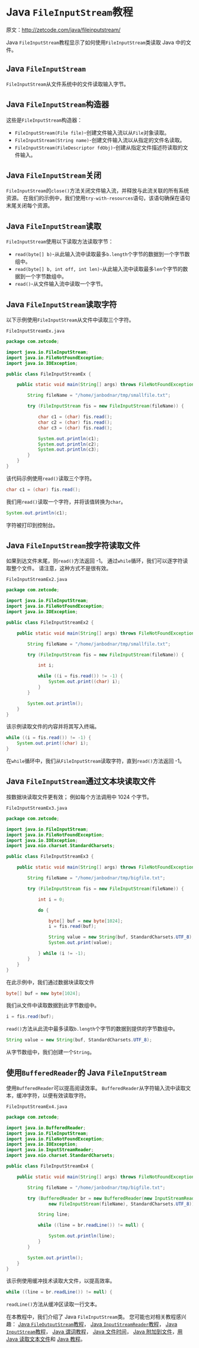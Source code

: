 # Java `FileInputStream`教程

原文：http://zetcode.com/java/fileinputstream/

Java `FileInputStream`教程显示了如何使用`FileInputStream`类读取 Java 中的文件。

## Java `FileInputStream`

`FileInputStream`从文件系统中的文件读取输入字节。

## Java `FileInputStream`构造器

这些是`FileInputStream`构造器：

*   `FileInputStream(File file)`-创建文件输入流以从`File`对象读取。
*   `FileInputStream(String name)`-创建文件输入流以从指定的文件名读取。
*   `FileInputStream(FileDescriptor fdObj)`-创建从指定文件描述符读取的文件输入。

## Java `FileInputStream`关闭

`FileInputStream`的`close()`方法关闭文件输入流，并释放与此流关联的所有系统资源。 在我们的示例中，我们使用`try-with-resources`语句，该语句确保在语句末尾关闭每个资源。

## Java `FileInputStream`读取

`FileInputStream`使用以下读取方法读取字节：

*   `read(byte[] b)`-从此输入流中读取最多`b.length`个字节的数据到一个字节数组中。
*   `read(byte[] b, int off, int len)`-从此输入流中读取最多`len`个字节的数据到一个字节数组中。
*   `read()`-从文件输入流中读取一个字节。

## Java `FileInputStream`读取字符

以下示例使用`FileInputStream`从文件中读取三个字符。

`FileInputStreamEx.java`

```java
package com.zetcode;

import java.io.FileInputStream;
import java.io.FileNotFoundException;
import java.io.IOException;

public class FileInputStreamEx {

    public static void main(String[] args) throws FileNotFoundException, IOException {

        String fileName = "/home/janbodnar/tmp/smallfile.txt";

        try (FileInputStream fis = new FileInputStream(fileName)) {

            char c1 = (char) fis.read();
            char c2 = (char) fis.read();
            char c3 = (char) fis.read();

            System.out.println(c1);
            System.out.println(c2);
            System.out.println(c3);
        }
    }
}

```

该代码示例使用`read()`读取三个字符。

```java
char c1 = (char) fis.read();

```

我们用`read()`读取一个字符，并将该值转换为`char`。

```java
System.out.println(c1);

```

字符被打印到控制台。

## Java `FileInputStream`按字符读取文件

如果到达文件末尾，则`read()`方法返回 -1。 通过`while`循环，我们可以逐字符读取整个文件。 请注意，这种方式不是很有效。

`FileInputStreamEx2.java`

```java
package com.zetcode;

import java.io.FileInputStream;
import java.io.FileNotFoundException;
import java.io.IOException;

public class FileInputStreamEx2 {

    public static void main(String[] args) throws FileNotFoundException, IOException {

        String fileName = "/home/janbodnar/tmp/smallfile.txt";

        try (FileInputStream fis = new FileInputStream(fileName)) {

            int i; 

            while ((i = fis.read()) != -1) {
                System.out.print((char) i);
            }
        }        

        System.out.println();
    }
}

```

该示例读取文件的内容并将其写入终端。

```java
while ((i = fis.read()) != -1) {
    System.out.print((char) i);
}

```

在`while`循环中，我们从`FileInputStream`读取字符，直到`read()`方法返回 -1。

## Java `FileInputStream`通过文本块读取文件

按数据块读取文件更有效； 例如每个方法调用中 1024 个字节。

`FileInputStreamEx3.java`

```java
package com.zetcode;

import java.io.FileInputStream;
import java.io.FileNotFoundException;
import java.io.IOException;
import java.nio.charset.StandardCharsets;

public class FileInputStreamEx3 {

    public static void main(String[] args) throws FileNotFoundException, IOException {

        String fileName = "/home/janbodnar/tmp/bigfile.txt";

        try (FileInputStream fis = new FileInputStream(fileName)) {

            int i = 0;

            do {

                byte[] buf = new byte[1024];
                i = fis.read(buf);

                String value = new String(buf, StandardCharsets.UTF_8);
                System.out.print(value);

            } while (i != -1);
        }
    }
}

```

在此示例中，我们通过数据块读取文件

```java
byte[] buf = new byte[1024];

```

我们从文件中读取数据到此字节数组中。

```java
i = fis.read(buf);

```

`read()`方法从此流中最多读取`b.length`个字节的数据到提供的字节数组中。

```java
String value = new String(buf, StandardCharsets.UTF_8);

```

从字节数组中，我们创建一个`String`。

## 使用`BufferedReader`的 Java `FileInputStream`

使用`BufferedReader`可以提高阅读效率。 `BufferedReader`从字符输入流中读取文本，缓冲字符，以便有效读取字符。

`FileInputStreamEx4.java`

```java
package com.zetcode;

import java.io.BufferedReader;
import java.io.FileInputStream;
import java.io.FileNotFoundException;
import java.io.IOException;
import java.io.InputStreamReader;
import java.nio.charset.StandardCharsets;

public class FileInputStreamEx4 {

    public static void main(String[] args) throws FileNotFoundException, IOException {

        String fileName = "/home/janbodnar/tmp/bigfile.txt";

        try (BufferedReader br = new BufferedReader(new InputStreamReader(
                new FileInputStream(fileName), StandardCharsets.UTF_8));) {

            String line;

            while ((line = br.readLine()) != null) {

                System.out.println(line);
            }
        }

        System.out.println();
    }
}

```

该示例使用缓冲技术读取大文件，以提高效率。

```java
while ((line = br.readLine()) != null) {

```

`readLine()`方法从缓冲区读取一行文本。

在本教程中，我们介绍了 Java `FileInputStream`类。 您可能也对相关教程感兴趣： [Java `FileOutputStream`教程](/java/fileoutputstream/)， [Java `InputStreamReader`教程](/java/inputstreamreader/)， [Java `InputStream`教程](/java/inputstream/)， [Java 谓词教程](/java/predicate/)， [Java 文件时间](/articles/javafiletime/)， [Java 附加到文件](/articles/javaappendtofile/)，[用 Java 读取文本文件](/articles/javareadtext/)和 [Java 教程](/lang/java/)。